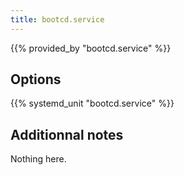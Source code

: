 ```yaml
---
title: bootcd.service
---
```


{{% provided_by "bootcd.service" %}}

## Options

{{% systemd_unit "bootcd.service" %}}

## Additionnal notes

Nothing here.